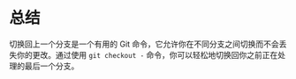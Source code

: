 # 总结

切换回上一个分支是一个有用的 Git 命令，它允许你在不同分支之间切换而不会丢失你的更改。通过使用 `git checkout -` 命令，你可以轻松地切换回你之前正在处理的最后一个分支。
